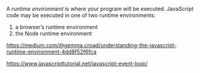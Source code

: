 A *runtime environment* is where your program will be executed. JavaScript code may be executed in one of two runtime environments:

1. a browser’s runtime environment
2. the Node runtime environment

https://medium.com/@gemma.croad/understanding-the-javascript-runtime-environment-4dd8f52f6fca



https://www.javascripttutorial.net/javascript-event-loop/